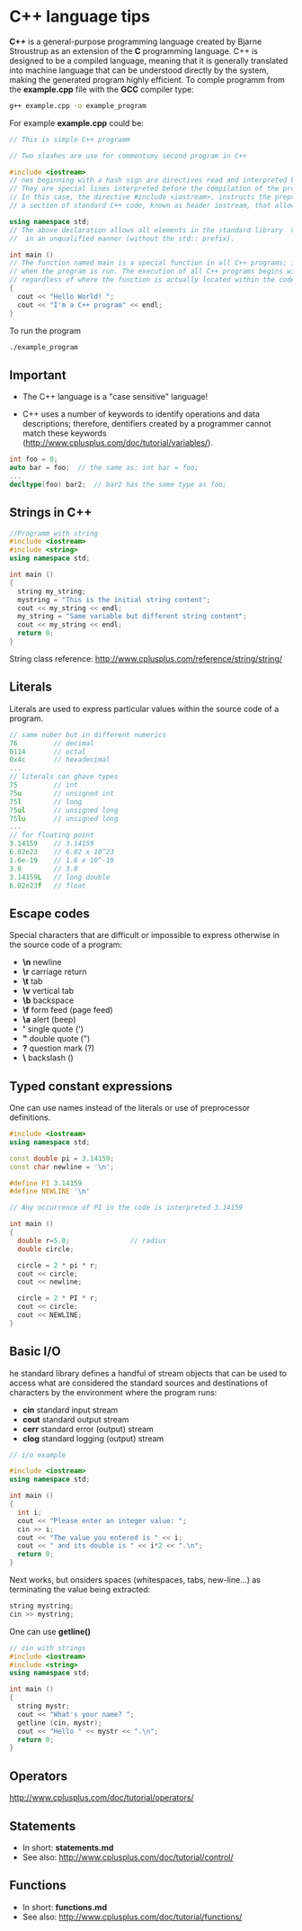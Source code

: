 C++ language tips
=================

**C++** is a general-purpose programming language created by Bjarne Stroustrup 
as an extension of the **C** programming language. C++ is designed to be a compiled 
language, meaning that it is generally translated into machine language that can be 
understood directly by the system, making the generated program highly efficient. 
To comple programm from the **example.cpp** file with the **GCC** compiler type:
```bash
g++ example.cpp -o example_program
```
For example **example.cpp** could be:
```c++
// This is simple C++ programm

// Two slashes are use for commentsmy second program in C++

#include <iostream>
// nes beginning with a hash sign are directives read and interpreted by so-callede preprocessor. 
// They are special lines interpreted before the compilation of the program itself begins.
// In this case, the directive #include <iostream>, instructs the preprocessor to include 
// a section of standard C++ code, known as header iostream, that allows to perform I/O operations.

using namespace std;
// The above declaration allows all elements in the standard library  namespace to be accessed
//  in an unqualified manner (without the std:: prefix).

int main ()
// The function named main is a special function in all C++ programs; it is the function called 
// when the program is run. The execution of all C++ programs begins with the main function,
// regardless of where the function is actually located within the code.
{
  cout << "Hello World! ";
  cout << "I'm a C++ program" << endl;
}
```
To run the program
```bash
./example_program
```

Important
---------

 - The C++ language is a "case sensitive" language!

 - C++ uses a number of keywords to identify operations and data descriptions; therefore, 
   dentifiers created by a programmer cannot match these keywords
   (http://www.cplusplus.com/doc/tutorial/variables/). 


```c++
int foo = 0;
auto bar = foo;  // the same as: int bar = foo; 
...
decltype(foo) bar2;  // bar2 has the same type as foo; 
```

Strings in C++
--------------
```c++
//Programm with string
#include <iostream>
#include <string>
using namespace std;

int main ()
{
  string my_string;
  mystring = "This is the initial string content";
  cout << my_string << endl;
  my_string = "Same variable but different string content";
  cout << my_string << endl;
  return 0;
}
```

String class reference: http://www.cplusplus.com/reference/string/string/

Literals
--------

Literals are used to express particular values within the source code of a program.
```c++
// same nuber but in different numerics
76         // decimal
0114       // octal
0x4c       // hexadecimal
...
// literals can ghave types
75         // int
75u        // unsigned int
75l        // long
75ul       // unsigned long 
75lu       // unsigned long
...
// for floating point
3.14159    // 3.14159
6.02e23    // 6.02 x 10^23
1.6e-19    // 1.6 x 10^-19
3.0        // 3.0  
3.14159L   // long double
6.02e23f   // float  
```

Escape codes
------------

Special characters that are difficult or impossible to express otherwise 
in the source code of a program:
 - **\n**	newline
 - **\r**	carriage return
 - **\t**	tab
 - **\v**	vertical tab
 - **\b**	backspace
 - **\f**	form feed (page feed)
 - **\a**	alert (beep)
 - **\'**	single quote (')
 - **\"**	double quote (")
 - **\?**	question mark (?)
 - **\\**	backslash (\)

Typed constant expressions
---------------------------

One can use names instead of the literals or use of preprocessor definitions.

```c++
#include <iostream>
using namespace std;

const double pi = 3.14159;
const char newline = '\n';

#define PI 3.14159
#define NEWLINE '\n'

// Any occurrence of PI in the code is interpreted 3.14159

int main ()
{
  double r=5.0;               // radius
  double circle;

  circle = 2 * pi * r;
  cout << circle;
  cout << newline;

  circle = 2 * PI * r;
  cout << circle;
  cout << NEWLINE;
}
```

Basic I/O
----------

he standard library defines a handful of stream objects that can be used to access 
what are considered the standard sources and destinations of characters 
by the environment where the program runs:
 - **cin**	standard input stream
 - **cout**	standard output stream
 - **cerr**	standard error (output) stream
 - **clog**	standard logging (output) stream

```c++
// i/o example

#include <iostream>
using namespace std;

int main ()
{
  int i;
  cout << "Please enter an integer value: ";
  cin >> i;
  cout << "The value you entered is " << i;
  cout << " and its double is " << i*2 << ".\n";
  return 0;
}
```

Next works, but onsiders spaces (whitespaces, tabs, new-line...) 
as terminating the value being extracted:
```c++
string mystring;
cin >> mystring;
```
One can use **getline()**
```c++
// cin with strings
#include <iostream>
#include <string>
using namespace std;

int main ()
{
  string mystr;
  cout << "What's your name? ";
  getline (cin, mystr);
  cout << "Hello " << mystr << ".\n";
  return 0;
}
```

Operators
---------

http://www.cplusplus.com/doc/tutorial/operators/


Statements
----------

 - In short: **statements.md**
 - See also: http://www.cplusplus.com/doc/tutorial/control/

Functions
---------

 - In short: **functions.md**
 - See also: http://www.cplusplus.com/doc/tutorial/functions/
